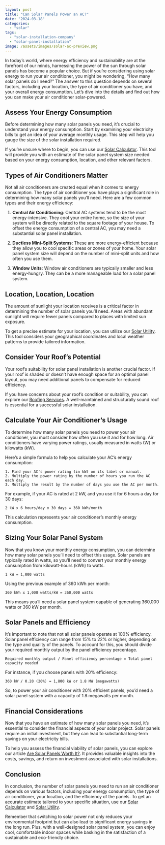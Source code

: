 ```yaml
---
layout: post
title: "Can Solar Panels Power an AC?"
date: "2024-03-18"
categories: 
  - "solar"
tags: 
  - "solar-installation-company"
  - "solar-panel-installation"
image: /assets/images/solar-ac-preview.png
---
```


In today’s world, where energy efficiency and sustainability are at the forefront of our minds, harnessing the power of the sun through solar panels has become a popular choice. But if you’re considering using solar energy to run your air conditioner, you might be wondering, “How many solar panels do I need?” The answer to this question depends on several factors, including your location, the type of air conditioner you have, and your overall energy consumption. Let’s dive into the details and find out how you can make your air conditioner solar-powered.

## Assess Your Energy Consumption

Before determining how many solar panels you need, it’s crucial to understand your energy consumption. Start by examining your electricity bills to get an idea of your average monthly usage. This step will help you gauge the size of the solar installation required.

If you’re unsure where to begin, you can use our [Solar Calculator](/solar-calculator/). This tool will provide you with an estimate of the solar panel system size needed based on your energy consumption, location, and other relevant factors.

## Types of Air Conditioners Matter

Not all air conditioners are created equal when it comes to energy consumption. The type of air conditioner you have plays a significant role in determining how many solar panels you’ll need. Here are a few common types and their energy efficiency:

1. **Central Air Conditioning**: Central AC systems tend to be the most energy-intensive. They cool your entire home, so the size of your system will be directly related to the square footage of your house. To offset the energy consumption of a central AC, you may need a substantial solar panel installation.

3. **Ductless Mini-Split Systems**: These are more energy-efficient because they allow you to cool specific areas or zones of your home. Your solar panel system size will depend on the number of mini-split units and how often you use them.

5. **Window Units**: Window air conditioners are typically smaller and less energy-hungry. They can be a more manageable load for a solar panel system.

## Location, Location, Location

The amount of sunlight your location receives is a critical factor in determining the number of solar panels you’ll need. Areas with abundant sunlight will require fewer panels compared to places with limited sun exposure.

To get a precise estimate for your location, you can utilize our [Solar Utility](/solar-utility/). This tool considers your geographical coordinates and local weather patterns to provide tailored information.

## Consider Your Roof’s Potential

Your roof’s suitability for solar panel installation is another crucial factor. If your roof is shaded or doesn’t have enough space for an optimal panel layout, you may need additional panels to compensate for reduced efficiency.

If you have concerns about your roof’s condition or suitability, you can explore our [Roofing Services](/roofing-services/). A well-maintained and structurally sound roof is essential for a successful solar installation.

## Calculate Your Air Conditioner’s Usage

To determine how many solar panels you need to power your air conditioner, you must consider how often you use it and for how long. Air conditioners have varying power ratings, usually measured in watts (W) or kilowatts (kW).

Here’s a simple formula to help you calculate your AC’s energy consumption:

```
1. Find your AC's power rating (in kW) on its label or manual.
2. Multiply the power rating by the number of hours you run the AC each day.
3. Multiply the result by the number of days you use the AC per month.
```

For example, if your AC is rated at 2 kW, and you use it for 6 hours a day for 30 days:

```
2 kW x 6 hours/day x 30 days = 360 kWh/month
```

This calculation represents your air conditioner’s monthly energy consumption.

## Sizing Your Solar Panel System

Now that you know your monthly energy consumption, you can determine how many solar panels you’ll need to offset this usage. Solar panels are typically rated in watts, so you’ll need to convert your monthly energy consumption from kilowatt-hours (kWh) to watts.

```
1 kW = 1,000 watts
```

Using the previous example of 360 kWh per month:

```
360 kWh x 1,000 watts/kW = 360,000 watts
```

This means you’ll need a solar panel system capable of generating 360,000 watts or 360 kW per month.

## Solar Panels and Efficiency

It’s important to note that not all solar panels operate at 100% efficiency. Solar panel efficiency can range from 15% to 22% or higher, depending on the type and quality of the panels. To account for this, you should divide your required monthly output by the panel efficiency percentage.

```
Required monthly output / Panel efficiency percentage = Total panel capacity needed
```

For instance, if you choose panels with 20% efficiency:

```
360 kW / 0.20 (20%) = 1,800 kW or 1.8 MW (megawatts)
```

So, to power your air conditioner with 20% efficient panels, you’d need a solar panel system with a capacity of 1.8 megawatts per month.

## Financial Considerations

Now that you have an estimate of how many solar panels you need, it’s essential to consider the financial aspects of your solar project. Solar panels require an initial investment, but they can lead to substantial long-term savings on your electricity bills.

To help you assess the financial viability of solar panels, you can explore our article [Are Solar Panels Worth It?](/are-solar-panels-worth-it/). It provides valuable insights into the costs, savings, and return on investment associated with solar installations.

## Conclusion

In conclusion, the number of solar panels you need to run an air conditioner depends on various factors, including your energy consumption, the type of air conditioner, your location, and the efficiency of the panels. To get an accurate estimate tailored to your specific situation, use our [Solar Calculator](/solar-calculator/) and [Solar Utility](/solar-utility/).

Remember that switching to solar power not only reduces your environmental footprint but can also lead to significant energy savings in the long run. Plus, with a well-designed solar panel system, you can enjoy cool, comfortable indoor spaces while basking in the satisfaction of a sustainable and eco-friendly choice.
